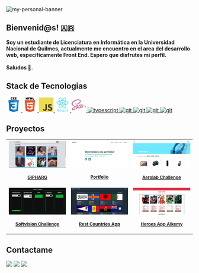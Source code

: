 <img src="banner.jpg" alt="my-personal-banner"/>

## Bienvenid@s! 🇦🇷 

**Soy un estudiante de Licenciatura en Informática en la Universidad Nacional de Quilmes, actualmente me encuentro en el area del desarrollo web, especificamente Front End.
Espero que disfrutes mi perfil.
<br></br> 
Saludos 👋.**

## Stack de Tecnologias
<p align="left">
  <a href="https://www.w3schools.com/css/" target="_blank"> 
    <img src="https://raw.githubusercontent.com/devicons/devicon/master/icons/css3/css3-original-wordmark.svg" alt="css3" width="40" height="40"/>
  </a>
  <a href="https://www.w3.org/html/" target="_blank"> 
    <img src="https://raw.githubusercontent.com/devicons/devicon/master/icons/html5/html5-original-wordmark.svg" alt="html5" width="40" height="40"/> 
  </a> 
  <a href="https://developer.mozilla.org/en-US/docs/Web/JavaScript" target="_blank"> 
    <img src="https://raw.githubusercontent.com/devicons/devicon/master/icons/javascript/javascript-original.svg" alt="javascript" width="40" height="40"/> 
  </a> 
  <a href="https://reactjs.org/" target="_blank"> 
    <img src="https://raw.githubusercontent.com/devicons/devicon/master/icons/react/react-original-wordmark.svg" alt="react" width="40" height="40"/> 
  </a> 
  <a href="https://sass-lang.com" target="_blank"> 
    <img src="https://raw.githubusercontent.com/devicons/devicon/master/icons/sass/sass-original.svg" alt="sass" width="40" height="40"/> 
  </a>
  <a href="https://www.typescriptlang.org/" target="_blank"> 
    <img src="https://cdn.jsdelivr.net/gh/devicons/devicon/icons/typescript/typescript-original.svg" alt="typescript" width="40" height="40"/> 
  </a>
  <a href="https://git-scm.com/" target="_blank"> 
    <img src="https://cdn.jsdelivr.net/gh/devicons/devicon/icons/git/git-original.svg" alt="git" width="40" height="40"/> 
  </a>
  <a href="https://jestjs.io/" target="_blank"> 
    <img src="https://cdn.jsdelivr.net/gh/devicons/devicon/icons/jest/jest-plain.svg" alt="git" width="40" height="40"/> 
  </a>
  <a href="https://testing-library.com/" target="_blank"> 
    <img src="https://testing-library.com/img/octopus-64x64.png" alt="git" width="40" height="40"/> 
  </a>
  <a href="firebase.google.com/" target="_blank"> 
    <img src="https://cdn.jsdelivr.net/gh/devicons/devicon/icons/firebase/firebase-plain.svg" alt="git" width="40" height="40"/> 
  </a>
</p>

## Proyectos
  
<table>
  <tr>
    <td align="center">
      <a href="https://jmsanchezdiaz.github.io/gipharg/">
        <img src="./assets/gipharg.png" width="300px;" alt="Gipharg"/><br>
        <sub>
          <h4>GIPHARG</h4>
        </sub>
      </a>
    </td>
    <td align="center">
      <a href="https://jmsanchezdiaz.github.io/portfolio/">
        <img src="./assets/portfolio.jpg" width="300px;" alt="portfolio"/><br>
        <sub>
          <h4>Portfolio</h4>
        </sub>
      </a>
    </td>
    <td align="center">
      <a href="https://jmsanchezdiaz.github.io/aerolab-challenge/">
        <img src="./assets/aerolab.jpg" width="300px;" alt="aerolab-challenge"/><br>
        <sub>
          <h4>Aerolab Challenge</h4>
        </sub>
      </a>
    </td>
  </tr>
  <tr>
    <td align="center">
      <a href="https://jmsanchezdiaz.github.io/softvision-challenge/">
        <img src="./assets/softvision.png" width="300px;" alt="softvision-challenge"/><br>
        <sub>
          <h4>Softvision Challenge</h4>
        </sub>
      </a>
    </td>
    <td align="center">
      <a href="https://jmsanchezdiaz.github.io/rest-countries-app/">
        <img src="./assets/rest-countries-app.png" width="300px;" alt="rest-countries-app"/><br>
        <sub>
          <h4>Rest Countries App</h4>
        </sub>
      </a>
    </td>
    <td align="center">
      <a href="https://jmsanchezdiaz.github.io/heroes-app-alkemy/">
        <img src="./assets/heroes-app-alkemy.png" width="300px;" alt="heroes-app-alkemy"/><br>
        <sub>
          <h4>Heroes App Alkemy</h4>
        </sub>
      </a>
    </td>
  </tr>
</table>

## Contactame
              
<a
                target="_BLANK"
                href="https://www.linkedin.com/in/juan-manuel-sanchez-diaz-1bb0661bb/"
                 > <img width="80px" src="https://cdn.jsdelivr.net/gh/devicons/devicon/icons/linkedin/linkedin-original.svg" /></a>
  <a
                target="_BLANK"
                href="https://github.com/jmsanchezdiaz/"
                 > <img width="80px" src="https://cdn.jsdelivr.net/gh/devicons/devicon/icons/github/github-original.svg" /></a>
 <a
                target="_BLANK"
                href="mailto:jmsanchezdiaz02@gmail.com"
                 > <img width="80px" src="https://cdn-icons-png.flaticon.com/512/281/281769.png" /></a>
